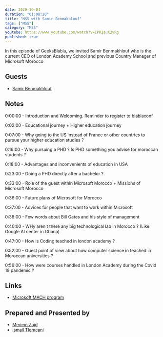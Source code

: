 ```yaml
---
date: 2020-10-04
duration: "01:08:20"
title: "MSS with Samir Benmakhlouf"
tags: ["MSS"]
category: "MSS"
youtube: https://www.youtube.com/watch?v=IPR2auK2vRg
published: true
---
```


In this episode of GeeksBlabla, we invited Samir Benmakhlouf who is the current CEO of London Academy School and previous Country Manager of Microsoft Morocco

## Guests

- [Samir Benmakhlouf](https://www.linkedin.com/in/samirben/)

## Notes

0:00:00 - Introduction and Welcoming. Reminder to register to blablaconf

0:02:00 - Educational journey + Higher education journey

0:07:00 - Why going to the US instead of France or other countries to pursue your higher education studies ?

0:16:00 - Why pursuing a PHD ? Is PHD something you advise for moroccan students ?

0:18:00 - Advantages and inconvenients of education in USA

0:23:00 - Doing a PHD directly after a bachelor ?

0:33:00 - Role of the guest within Microsoft Morocco + Missions of Microsoft Morocco

0:36:00 - Future plans of Microsoft for Morocco

0:37:00 - Advices for people that want to work within Microsoft

0:38:00 - Few words about Bill Gates and his style of management

0:40:00 - WHy aren't there any big technological lab in Morocco ? (Like Google AI center in Ghana)

0:47:00 - How is Coding teached in london academy ?

0:52:00 - Guest point of view about how computer science in teached in Moroccan universities ?

0:56:00 - How were courses handled in London Academy during the Covid 19 pandemic ?

## Links

- [Microsoft MACH program](https://my.gradconnection.com/employers/microsoft/intern-to-mach/)

## Prepared and Presented by

- [Meriem Zaid](https://www.facebook.com/MeriemZaid)
- [Ismail Tlemcani](https://www.linkedin.com/in/ismailtlemcani)
